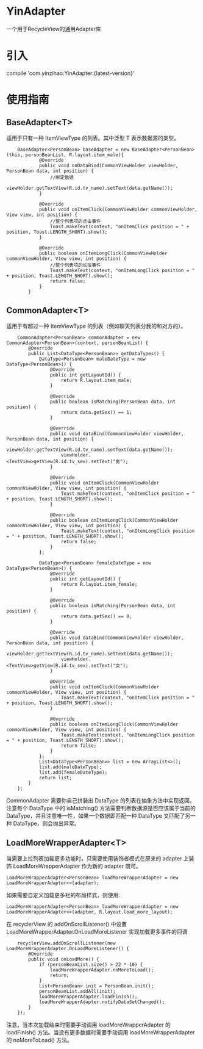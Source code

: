 # YinAdapter
一个用于RecycleView的通用Adapter库

# 引入
compile 'com.yinzihao:YinAdapter:{latest-version}'

# 使用指南

## BaseAdapter&lt;T&gt;  
适用于只有一种 ItemViewType 的列表。其中泛型 T 表示数据源的类型。  

```
    BaseAdapter<PersonBean> baseAdapter = new BaseAdapter<PersonBean>(this, personBeanList, R.layout.item_male){
            @Override
            public void onDataBind(CommonViewHolder viewHolder, PersonBean data, int position) {
                //绑定数据
                viewHolder.getTextView(R.id.tv_name).setText(data.getName());
            }

            @Override
            public void onItemClick(CommonViewHolder commonViewHolder, View view, int position) {
                //整个列表项的点击事件
                Toast.makeText(context, "onItemClick position = " + position, Toast.LENGTH_SHORT).show();
            }

            @Override
            public boolean onItemLongClick(CommonViewHolder commonViewHolder, View view, int position) {
                //整个列表项的长按事件
                Toast.makeText(context, "onItemLongClick position = " + position, Toast.LENGTH_SHORT).show();
                return false;
            }
        }
```
  

## CommonAdapter&lt;T&gt;  
适用于有超过一种 ItemViewType 的列表（例如聊天列表分我的和对方的）。  

```
    CommonAdapter<PersonBean> commonAdapter = new CommonAdapter<PersonBean>(context, personBeanList) {
        @Override
        public List<DataType<PersonBean>> getDataTypes() {
            DataType<PersonBean> maleDateType = new DataType<PersonBean>() {
                @Override
                public int getLayoutId() {
                    return R.layout.item_male;
                }

                @Override
                public boolean isMatching(PersonBean data, int position) {
                    return data.getSex() == 1;
                }

                @Override
                public void dataBind(CommonViewHolder viewHolder, PersonBean data, int position) {
                    viewHolder.getTextView(R.id.tv_name).setText(data.getName());
                    viewHolder.<TextView>getView(R.id.tv_sex).setText("男");
                }

                @Override
                public void onItemClick(CommonViewHolder commonViewHolder, View view, int position) {
                    Toast.makeText(context, "onItemClick position = " + position, Toast.LENGTH_SHORT).show();
                }

                @Override
                public boolean onItemLongClick(CommonViewHolder commonViewHolder, View view, int position) {
                    Toast.makeText(context, "onItemLongClick position = " + position, Toast.LENGTH_SHORT).show();
                    return false;
                }
            };

            DataType<PersonBean> femaleDateType = new DataType<PersonBean>() {
                @Override
                public int getLayoutId() {
                    return R.layout.item_female;
                }

                @Override
                public boolean isMatching(PersonBean data, int position) {
                    return data.getSex() == 0;
                }

                @Override
                public void dataBind(CommonViewHolder viewHolder, PersonBean data, int position) {
                    viewHolder.getTextView(R.id.tv_name).setText(data.getName());
                    viewHolder.<TextView>getView(R.id.tv_sex).setText("女");
                }

                @Override
                public void onItemClick(CommonViewHolder commonViewHolder, View view, int position) {
                    Toast.makeText(context, "onItemClick position = " + position, Toast.LENGTH_SHORT).show();
                }

                @Override
                public boolean onItemLongClick(CommonViewHolder commonViewHolder, View view, int position) {
                    Toast.makeText(context, "onItemLongClick position = " + position, Toast.LENGTH_SHORT).show();
                    return false;
                }
            };
            List<DataType<PersonBean>> list = new ArrayList<>();
            list.add(maleDateType);
            list.add(femaleDateType);
            return list;
        }
    };

```
  
CommonAdapter 需要你自己拼装出 DataType 的列表在抽象方法中实现返回。  
注意每个 DataType 中的 isMatching() 方法需要判断数据源是否应该属于当前的 DataType，并且注意唯一性，如果一个数据即匹配一种 DataType 又匹配了另一种 DataType，则会抛出异常。  
  
## LoadMoreWrapperAdapter<PersonBean>&lt;T&gt;  
当需要上拉列表加载更多功能时，只需要使用装饰者模式在原来的 adapter 上装饰 LoadMoreWrapperAdapter 作为新的 adapter 既可。  
```
LoadMoreWrapperAdapter<PersonBean> loadMoreWrapperAdapter = new LoadMoreWrapperAdapter<>(adapter);
```
  
如果需要自定义加载更多栏的布局样式，则使用:
```
LoadMoreWrapperAdapter<PersonBean> loadMoreWrapperAdapter = new LoadMoreWrapperAdapter<>(adapter, R.layout.load_more_layout);
```
  
在 recyclerView 的 addOnScrollListener() 中设置 LoadMoreWrapperAdapter.OnLoadMoreListener 实现加载更多事件的回调  

```
    recyclerView.addOnScrollListener(new LoadMoreWrapperAdapter.OnLoadMoreListener() {
        @Override
        public void onLoadMore() {
            if (personBeanList.size() > 22 * 10) {
                loadMoreWrapperAdapter.noMoreToLoad();
                return;
            }
            List<PersonBean> init = PersonBean.init();
            personBeanList.addAll(init);
            loadMoreWrapperAdapter.loadFinish();
            loadMoreWrapperAdapter.notifyDataSetChanged();
        }
    });
```
  
注意，当本次加载结束时需要手动调用 loadMoreWrapperAdapter 的 loadFinish() 方法。当没有更多数据时需要手动调用 loadMoreWrapperAdapter 的 noMoreToLoad() 方法。

